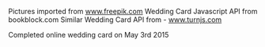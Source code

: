 Pictures imported from www.freepik.com
Wedding Card Javascript API from bookblock.com
Similar Wedding Card API from - www.turnjs.com

Completed online wedding card on May 3rd 2015